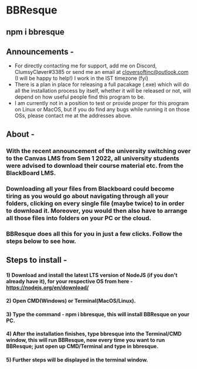 # BBResque

## **npm i bbresque**

## Announcements -
 - For directly contacting me for support, add me on Discord, ClumsyCløver#3385 or send me an email at cloversoftinc@outlook.com (I will be happy to help!) I work in the IST timezone (fyi)
 - There is a plan in place for releasing a full pacakage (.exe) which will do all the installation process by itself, whether it will be released or not, will depend on how useful people find this program to be.
 - I am currently not in a position to test or provide proper for this program on Linux or MacOS, but if you do find any bugs while running it on those OSs, please contact me at the addresses above.

## About -

### With the recent announcement of the university switching over to the Canvas LMS from Sem 1 2022, all university students were advised to download their course material etc. from the BlackBoard LMS.

### Downloading all your files from Blackboard could become tiring as you would go about navigating through all your folders, clicking on every single file (maybe twice) to in order to download it. Moreover, you would then also have to arrange all those files into folders on your PC or the cloud.
### BBResque does all this for you in just a few clicks. Follow the steps below to see how.

## **Steps to install -**
#### 1) Download and install the latest LTS version of NodeJS (if you don't already have it), for your respective OS from here - https://nodejs.org/en/download/
#### 2) Open CMD(Windows) or Terminal(MacOS/Linux).
#### 3) Type the command - **npm i bbresque**, this will install BBResque on your PC.
#### 4) After the installation finishes, type **bbresque** into the Terminal/CMD window, this will run BBResque, now every time you want to run BBResque; just open up CMD/Terminal and type in **bbresque**.
#### 5) Further steps will be displayed in the terminal window.